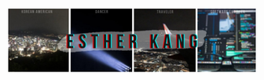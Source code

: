 <!--[![Header](https://raw.githubusercontent.com/estherkang14/<OWNER>/<OWNER>/githubheader.png "Header")](https://linkedin.com/in/esther-kang/) 
-->
[![Header](https://github.com/estherkang14/estherkang14/raw/master/githubheader.png)](https://linkedin.com/in/esther-kang/)


<!--
add info - linkedin, github, twitter
introduction + summary
flatiron mod1-5 projects + videos

-->

<!--
**estherkang14/estherkang14** is a ✨ _special_ ✨ repository because its `README.md` (this file) appears on your GitHub profile.

Here are some ideas to get you started:

- 🔭 I’m currently working on ...
- 🌱 I’m currently learning ...
- 👯 I’m looking to collaborate on ...
- 🤔 I’m looking for help with ...
- 💬 Ask me about ...
- 📫 How to reach me: ...
- 😄 Pronouns: ...
- ⚡ Fun fact: ...
-->
